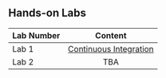## Hands-on Labs

| Lab Number| Content |
| --------- |:--------------------------:|
| Lab 1 | [Continuous Integration](continuous-integration/README.md) |
| Lab 2 | TBA |
